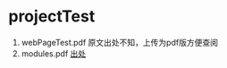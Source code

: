 # projectTest
1. webPageTest.pdf 原文出处不知，上传为pdf版方便查阅
2. modules.pdf <a href="https://www.cnblogs.com/Jessy/p/3539638.html">出处</a>